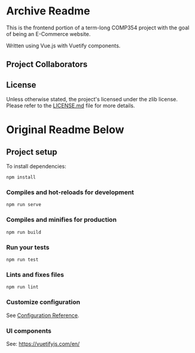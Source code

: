 # Archive Readme
This is the frontend portion of a term-long COMP354 project with the goal of being an E-Commerce website.

Written using Vue.js with Vuetify components.

## Project Collaborators

## License
Unless otherwise stated, the project's licensed under the zlib license. Please refer to the [LICENSE.md](LICENSE.md) file for more details.

# Original Readme Below

## Project setup
To install dependencies:
```
npm install
```

### Compiles and hot-reloads for development
```
npm run serve
```

### Compiles and minifies for production
```
npm run build
```

### Run your tests
```
npm run test
```

### Lints and fixes files
```
npm run lint
```

### Customize configuration
See [Configuration Reference](https://cli.vuejs.org/config/).

### UI components
See: https://vuetifyjs.com/en/

